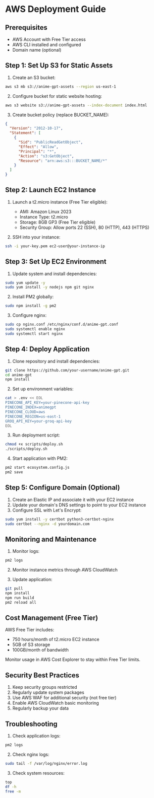# AWS Deployment Guide

## Prerequisites

- AWS Account with Free Tier access
- AWS CLI installed and configured
- Domain name (optional)

## Step 1: Set Up S3 for Static Assets

1. Create an S3 bucket:

```bash
aws s3 mb s3://anime-gpt-assets --region us-east-1
```

2. Configure bucket for static website hosting:

```bash
aws s3 website s3://anime-gpt-assets --index-document index.html
```

3. Create bucket policy (replace BUCKET_NAME):

```json
{
  "Version": "2012-10-17",
  "Statement": [
    {
      "Sid": "PublicReadGetObject",
      "Effect": "Allow",
      "Principal": "*",
      "Action": "s3:GetObject",
      "Resource": "arn:aws:s3:::BUCKET_NAME/*"
    }
  ]
}
```

## Step 2: Launch EC2 Instance

1. Launch a t2.micro instance (Free Tier eligible):

   - AMI: Amazon Linux 2023
   - Instance Type: t2.micro
   - Storage: 8GB GP3 (Free Tier eligible)
   - Security Group: Allow ports 22 (SSH), 80 (HTTP), 443 (HTTPS)

2. SSH into your instance:

```bash
ssh -i your-key.pem ec2-user@your-instance-ip
```

## Step 3: Set Up EC2 Environment

1. Update system and install dependencies:

```bash
sudo yum update -y
sudo yum install -y nodejs npm git nginx
```

2. Install PM2 globally:

```bash
sudo npm install -g pm2
```

3. Configure nginx:

```bash
sudo cp nginx.conf /etc/nginx/conf.d/anime-gpt.conf
sudo systemctl enable nginx
sudo systemctl start nginx
```

## Step 4: Deploy Application

1. Clone repository and install dependencies:

```bash
git clone https://github.com/your-username/anime-gpt.git
cd anime-gpt
npm install
```

2. Set up environment variables:

```bash
cat > .env << EOL
PINECONE_API_KEY=your-pinecone-api-key
PINECONE_INDEX=animegpt
PINECONE_CLOUD=aws
PINECONE_REGION=us-east-1
GROQ_API_KEY=your-groq-api-key
EOL
```

3. Run deployment script:

```bash
chmod +x scripts/deploy.sh
./scripts/deploy.sh
```

4. Start application with PM2:

```bash
pm2 start ecosystem.config.js
pm2 save
```

## Step 5: Configure Domain (Optional)

1. Create an Elastic IP and associate it with your EC2 instance
2. Update your domain's DNS settings to point to your EC2 instance
3. Configure SSL with Let's Encrypt:

```bash
sudo yum install -y certbot python3-certbot-nginx
sudo certbot --nginx -d yourdomain.com
```

## Monitoring and Maintenance

1. Monitor logs:

```bash
pm2 logs
```

2. Monitor instance metrics through AWS CloudWatch

3. Update application:

```bash
git pull
npm install
npm run build
pm2 reload all
```

## Cost Management (Free Tier)

AWS Free Tier includes:

- 750 hours/month of t2.micro EC2 instance
- 5GB of S3 storage
- 100GB/month of bandwidth

Monitor usage in AWS Cost Explorer to stay within Free Tier limits.

## Security Best Practices

1. Keep security groups restricted
2. Regularly update system packages
3. Use AWS WAF for additional security (not free tier)
4. Enable AWS CloudWatch basic monitoring
5. Regularly backup your data

## Troubleshooting

1. Check application logs:

```bash
pm2 logs
```

2. Check nginx logs:

```bash
sudo tail -f /var/log/nginx/error.log
```

3. Check system resources:

```bash
top
df -h
free -m
```

